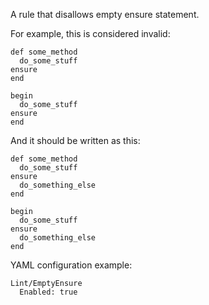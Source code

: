 A rule that disallows empty ensure statement.

For example, this is considered invalid:

```
def some_method
  do_some_stuff
ensure
end

begin
  do_some_stuff
ensure
end
```

And it should be written as this:

```
def some_method
  do_some_stuff
ensure
  do_something_else
end

begin
  do_some_stuff
ensure
  do_something_else
end
```

YAML configuration example:

```
Lint/EmptyEnsure
  Enabled: true
```
